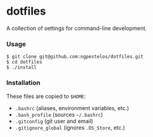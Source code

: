 dotfiles
========

A collection of settings for command-line development.

### Usage

    $ git clone git@github.com:ngpestelos/dotfiles.git
    $ cd dotfiles
    $ ./install

### Installation

These files are copied to `$HOME`:

* `.bashrc` (aliases, environment variables, etc.)
* `.bash_profile` (sources `~/.bashrc`)
* `.gitconfig` (git user and email)
* `.gitignore_global` (ignores `.DS_Store`, etc.)
